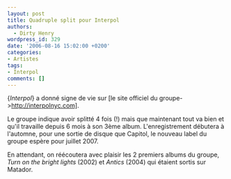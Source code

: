 ```yaml
---
layout: post
title: Quadruple split pour Interpol
authors:
  - Dirty Henry
wordpress_id: 329
date: '2006-08-16 15:02:00 +0200'
categories:
- Artistes
tags:
- Interpol
comments: []
---
```

{*Interpol*} a donné signe de vie sur [le site officiel du groupe->http://interpolnyc.com].

Le groupe indique avoir splitté 4 fois (!) mais que maintenant tout va bien et qu'il travaille depuis 6 mois à son 3ème album. L'enregistrement débutera à l'automne, pour une sortie de disque que Capitol, le nouveau label du groupe espère pour juillet 2007.

En attendant, on réécoutera avec plaisir les 2 premiers albums du groupe, *Turn on the bright lights* (2002) et *Antics* (2004) qui étaient sortis sur Matador.

